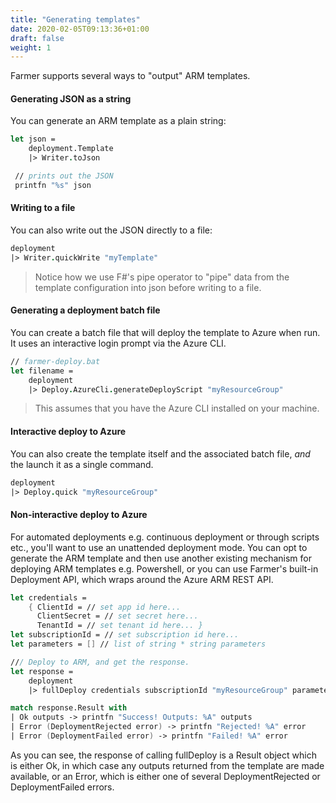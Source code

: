 ```yaml
---
title: "Generating templates"
date: 2020-02-05T09:13:36+01:00
draft: false
weight: 1
---
```


Farmer supports several ways to "output" ARM templates.

#### Generating JSON as a string
You can generate an ARM template as a plain string:

```fsharp
let json =
    deployment.Template
    |> Writer.toJson

 // prints out the JSON
 printfn "%s" json
```

#### Writing to a file
You can also write out the JSON directly to a file:

```fsharp
deployment
|> Writer.quickWrite "myTemplate"
```

> Notice how we use F#'s pipe operator to "pipe" data from the template configuration into json before writing to a file.

#### Generating a deployment batch file
You can create a batch file that will deploy the template to Azure when run. It uses an interactive login prompt via the Azure CLI.

```fsharp
// farmer-deploy.bat
let filename =
    deployment
    |> Deploy.AzureCli.generateDeployScript "myResourceGroup"
```

> This assumes that you have the Azure CLI installed on your machine.

#### Interactive deploy to Azure
You can also create the template itself and the associated batch file, *and* the launch it as a single command.

```fsharp
deployment
|> Deploy.quick "myResourceGroup"
```

#### Non-interactive deploy to Azure
For automated deployments e.g. continuous deployment or through scripts etc., you'll want to use an unattended deployment mode. You can opt to generate the ARM template and then use another existing mechanism for deploying ARM templates e.g. Powershell, or you can use Farmer's built-in Deployment API, which wraps around the Azure ARM REST API.

```fsharp
let credentials =
    { ClientId = // set app id here...
      ClientSecret = // set secret here...
      TenantId = // set tenant id here... }
let subscriptionId = // set subscription id here...
let parameters = [] // list of string * string parameters

/// Deploy to ARM, and get the response.
let response =
    deployment
    |> fullDeploy credentials subscriptionId "myResourceGroup" parameters

match response.Result with
| Ok outputs -> printfn "Success! Outputs: %A" outputs
| Error (DeploymentRejected error) -> printfn "Rejected! %A" error
| Error (DeploymentFailed error) -> printfn "Failed! %A" error
```

As you can see, the response of calling fullDeploy is a Result object which is either Ok, in which case any outputs returned from the template are made available, or an Error, which is either one of several DeploymentRejected or DeploymentFailed errors.